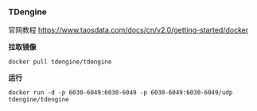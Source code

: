 ### TDengine
官网教程
https://www.taosdata.com/docs/cn/v2.0/getting-started/docker

**拉取镜像**
```
docker pull tdengine/tdengine
```

**运行**
```
docker run -d -p 6030-6049:6030-6049 -p 6030-6049:6030-6049/udp tdengine/tdengine
```